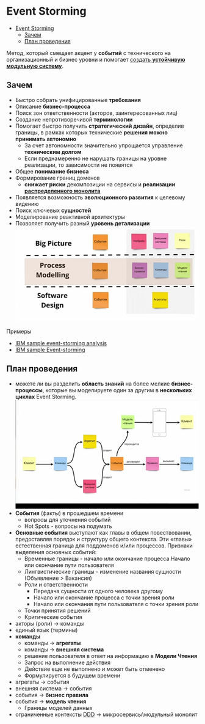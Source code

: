 # Event Storming

- [Event Storming](#event-storming)
	- [Зачем](#зачем)
	- [План проведения](#план-проведения)

Метод, который смещает акцент у __событий__ с технического на организационный и бизнес уровни и помогает [создать __устойчивую модульную систему__](https://habr.com/ru/companies/oleg-bunin/articles/537862/).

## Зачем

- Быстро собрать унифицированные __требования__
- Описание __бизнес-процесса__
- Поиск зон ответственности (акторов, заинтересованных лиц)
- Создание непротиворечивой __терминологии__
- Помогает быстро получить __стратегический дизайн__, определив границы, в рамках которых технические __решения можно принимать автономно__
  - За счет автономности значительно упрощается управление __техническим долгом__
  - Если преднамеренно не нарушать границы на уровне реализации, то зависимости не появятся
- Общее __понимание бизнеса__
- Формирование границ доменов
  - __снижает риски__ декомпозиции на сервисы  и __реализации [распределенного монолита](../../style/monolit.md#распределенный-монолит)__
- Появляется возможность __эволюционного развития__ к целевому видению
- Поиск ключевых __сущностей__
- Моделирование реактивной архитектуры
- Позволяет получить разный __уровень детализации__
![Alt text](../../../img/pattern/ddd/event.storming.step.jpg)

Примеры

- [IBM sample event-storming analysis](https://ibm-cloud-architecture.github.io/refarch-kc/implementation/event-storming-analysis/)
- [IBM sample Event-storming](https://www.ibm.com/cloud/architecture/architecture/practices/event-storming-methodology-architecture/)

## План проведения

- можете ли вы разделить __область знаний__ на более мелкие __бизнес-процессы__, которые вы моделируете один за другим в __нескольких циклах__ Event Storming.
![Alt text](../../../img/pattern/ddd/event.storming.elements.jpg)
- __События__ (факты) в прошедшем времени
	- вопросы для уточнения событий
	- Hot Spots - вопросы на подумать
- __Основные события__ выступают как главы в общем повествовании, предоставляя порядок и структуру общего контекста. Эти «главы» естественная граница для поддоменов и/или процессов. Признаки выделения основных событий:
  	- Временные границы - начало или окончание процесса Начало или окончание пути пользователя
  	- Лингвистические границы - изменение названия сущности (Объявление > Вакансия)
  	- Роли и ответственности
      	- Передача сущности от одного человека другому
      	- Начало или окончание процесса с точки зрения роли
      	- Начало или окончания пути пользователя с точки зрения роли
  	- Точки принятия решений
  	- Критические события
- акторы (роли) -> команды
- единый язык (термины)
- __команды__
	- команды -> __агрегаты__
	- команды -> __внешняя система__
	- решение пользователя в ответ на информацию в __Модели Чтения__
	- Запрос на выполнение действия
	- Действие еще не выполнено и может быть отменено
	- Формулируется в будущем времени
- агрегаты -> события
- внешняя система -> события
- события -> __бизнес правила__
- события -> __модель чтения__
	- Границы моделей данных
- ограниченные контексты [DDD](ddd.md) -> микросервисы\модульный монолит

